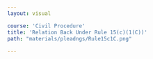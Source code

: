```yaml
---
layout: visual

course: 'Civil Procedure'
title: 'Relation Back Under Rule 15(c)(1(C))'
path: "materials/pleadngs/Rule15c1C.png"
  
---
```

